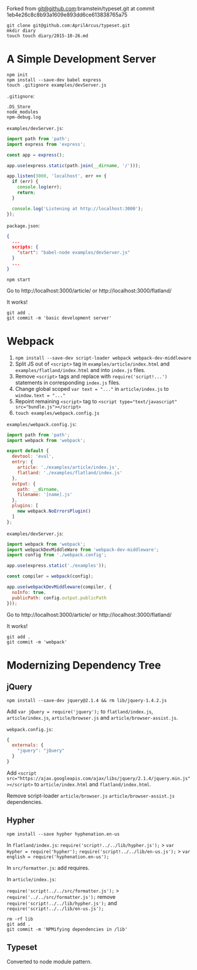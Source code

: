 Forked from git@github.com:bramstein/typeset.git at commit 1eb4e26c8c8b93a1609e893dd6ce613838765a75

```shell
git clone git@github.com:AprilArcus/typeset.git
mkdir diary
touch touch diary/2015-10-26.md
```

A Simple Development Server
===========================

```shell
npm init
npm install --save-dev babel express
touch .gitignore examples/devServer.js
```

`.gitignore`:

```
.DS_Store
node_modules
npm-debug.log
```

`examples/devServer.js`:

```JavaScript
import path from 'path';
import express from 'express';

const app = express();

app.use(express.static(path.join(__dirname, '/')));

app.listen(3000, 'localhost', err => {
  if (err) {
    console.log(err);
    return;
  }

  console.log('Listening at http://localhost:3000');
});
```

`package.json`:

```JSON
{
  ...
  scripts: {
    "start": "babel-node examples/devServer.js"
  }
  ...
}
```

```shell
npm start
```

Go to http://localhost:3000/article/ or http://localhost:3000/flatland/

It works!

```shell
git add .
git commit -m 'basic development server'
```

Webpack
=======

1. `npm install --save-dev script-loader webpack webpack-dev-middleware`
2. Split JS out of `<script>` tag in `examples/article/index.html` and
`examples/flatland/index.html` and into `index.js` files.
3. Remove `<script>` tags and replace with `require('script!...')` statements in
corresponding `index.js` files.
4. Change global scoped `var text = "..."` in `article/index.js` to `window.text = "..."`
5. Repoint remaining `<script>` tag to `<script type="text/javascript" src="bundle.js"></script>`
6. `touch examples/webpack.config.js`

`examples/webpack.config.js`:

```JavaScript
import path from 'path';
import webpack from 'webpack';

export default {
  devtool: 'eval',
  entry: {
    article: './examples/article/index.js',
    flatland: './examples/flatland/index.js'
  },
  output: {
    path: __dirname,
    filename: '[name].js'
  },
  plugins: [
    new webpack.NoErrorsPlugin()
  ]
};
```

`examples/devServer.js`:

```JavaScript
import webpack from 'webpack';
import webpackDevMiddleWare from 'webpack-dev-middleware';
import config from './webpack.config';

app.use(express.static('./examples'));

const compiler = webpack(config);

app.use(webpackDevMiddleware(compiler, {
  noInfo: true,
  publicPath: config.output.publicPath
}));
```

Go to http://localhost:3000/article/ or http://localhost:3000/flatland/

It works!

```shell
git add .
git commit -m 'webpack'
```

Modernizing Dependency Tree
===========================

jQuery
------

`npm install --save-dev jquery@2.1.4 && rm lib/jquery-1.4.2.js`

Add `var jQuery = require('jquery');` to `flatland/index.js`, `article/index.js`, `article/browser.js` and `article/browser-assist.js`.

`webpack.config.js`:

```JavaScript
{
  externals: {
    "jquery": "jQuery"
  }
}
```

Add `<script src="https://ajax.googleapis.com/ajax/libs/jquery/2.1.4/jquery.min.js"></script>` to `article/index.html` and `flatland/index.html`.

Remove script-loader `article/browser.js` `article/browser-assist.js` dependencies.

Hypher
------

`npm install --save hypher hyphenation.en-us`

In `flatland/index.js`:
`require('script!../../lib/hypher.js');` > `var Hypher = require('hypher');`
`require('script!../../lib/en-us.js');` > `var english = require('hyphenation.en-us');`

In `src/formatter.js`:
add requires.

In `article/index.js`:

`require('script!../../src/formatter.js');` > `require('../../src/formatter.js');`
remove `require('script!../../lib/hypher.js');` and `require('script!../../lib/en-us.js');`

```Shell
rm -rf lib
git add .
git commit -m 'NPMifying dependencies in /lib'
```

Typeset
-------

Converted to node module pattern.